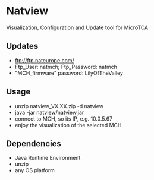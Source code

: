 # Natview
Visualization, Configuration and Update tool for MicroTCA

## Updates
* ftp://ftp.nateurope.com/
* Ftp_User: natmch; Ftp_Password: natmch
* "MCH_firmware" password: LilyOfTheValley

## Usage
* unzip natview_VX.XX.zip -d natview
* java -jar natview/natview.jar
* connect to MCH, so its IP, e.g. 10.0.5.67
* enjoy the visualization of the selected MCH

## Dependencies
* Java Runtime Environment
* unzip
* any OS platform
